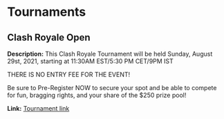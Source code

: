 # Tournaments

## Clash Royale Open

**Description:** This Clash Royale Tournament will be held Sunday, August 29st, 2021, starting at 11:30AM EST/5:30 PM CET/9PM IST

THERE IS NO ENTRY FEE FOR THE EVENT!

Be sure to Pre-Register NOW to secure your spot and be able to compete for fun, bragging rights, and your share of the $250 prize pool!

**Link:** [Tournament link](https://play.toornament.com/en_US/tournaments/4872197102838915072/)

